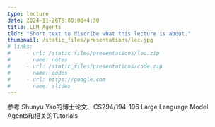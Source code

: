 ```yaml
---
type: lecture
date: 2024-11-26T8:00:00+4:30
title: LLM Agents
tldr: "Short text to discribe what this lecture is about."
thumbnail: /static_files/presentations/lec.jpg
# links: 
#     - url: /static_files/presentations/lec.zip
#       name: notes
#     - url: /static_files/presentations/code.zip
#       name: codes
#     - url: https://google.com
#       name: slides
---
```

参考 Shunyu Yao的博士论文、CS294/194-196 Large Language Model Agents和相关的Tutorials

<!-- **Suggested Readings:** -->
<!-- - [Readings 1](http://example.com)
- [Readings 2](http://example.com) -->
